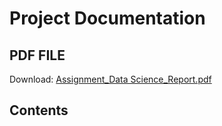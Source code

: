 # Project Documentation 

## PDF FILE

Download: [Assignment_Data Science_Report.pdf](https://github.com/Giridhev/Exploring-the-Factors-Contributing-to-Obesity-using-Data-Analysis-Approach/files/11412429/Assignment_Data.Science_Report.pdf)

## Contents


